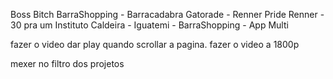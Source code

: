 Boss Bitch 
BarraShopping - Barracadabra 
Gatorade - 
Renner Pride 
Renner - 30 pra um 
Instituto Caldeira - 
Iguatemi - 
BarraShopping - App Multi


fazer o video dar play quando scrollar a pagina.
fazer o video a 1800p

mexer no filtro dos projetos
